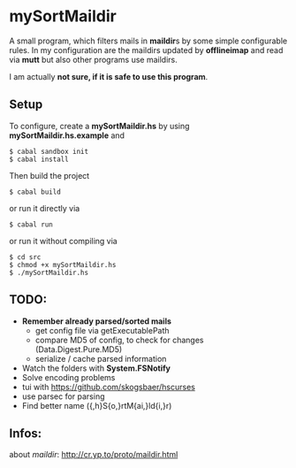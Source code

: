 mySortMaildir
=============
A small program, which filters mails in **maildir**s by some simple configurable
rules.
In my configuration are the maildirs updated by **offlineimap** and read via
**mutt** but also other programs use maildirs.

I am actually **not sure, if it is safe to use this program**.

Setup
-----
To configure, create a **mySortMaildir.hs** by using
**mySortMaildir.hs.example** and

    $ cabal sandbox init
    $ cabal install

Then build the project

    $ cabal build

or run it directly via

    $ cabal run

or run it without compiling via

    $ cd src
    $ chmod +x mySortMaildir.hs
    $ ./mySortMaildir.hs

TODO:
-----
* **Remember already parsed/sorted mails**
  - get config file via getExecutablePath
  - compare MD5 of config, to check for changes (Data.Digest.Pure.MD5)
  - serialize / cache parsed information
* Watch the folders with **System.FSNotify**
* Solve encoding problems
* tui with https://github.com/skogsbaer/hscurses
* use parsec for parsing
* Find better name ({,h}S{o,}rtM{ai,}ld{i,}r)

Infos:
------
about *maildir*: http://cr.yp.to/proto/maildir.html
